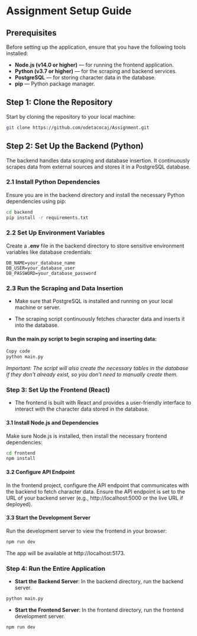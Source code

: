 # Assignment Setup Guide

## Prerequisites
Before setting up the application, ensure that you have the following tools installed:
- **Node.js (v14.0 or higher)** — for running the frontend application.
- **Python (v3.7 or higher)** — for the scraping and backend services.
- **PostgreSQL** — for storing character data in the database.
- **pip** — Python package manager.

## Step 1: Clone the Repository
Start by cloning the repository to your local machine:
```bash
git clone https://github.com/odetacocaj/Assignment.git
```

## Step 2: Set Up the Backend (Python)

The backend handles data scraping and database insertion. It continuously scrapes data from external sources and stores it in a PostgreSQL database.

### 2.1 Install Python Dependencies
Ensure you are in the backend directory and install the necessary Python dependencies using pip:

```bash
cd backend
pip install -r requirements.txt
```

### 2.2 Set Up Environment Variables
Create a **.env** file in the backend directory to store sensitive environment variables like database credentials:

```env
DB_NAME=your_database_name
DB_USER=your_database_user
DB_PASSWORD=your_database_password
```

### 2.3 Run the Scraping and Data Insertion

* Make sure that PostgreSQL is installed and running on your local machine or server.

* The scraping script continuously fetches character data and inserts it into the database.

#### Run the main.py script to begin scraping and inserting data:
```bash
Copy code
python main.py
```
_Important: The script will also create the necessary tables in the database if they don't already exist, so you don't need to manually create them._

### Step 3: Set Up the Frontend (React)
* The frontend is built with React and provides a user-friendly interface to interact with the character data stored in the database.

#### 3.1 Install Node.js and Dependencies
Make sure Node.js is installed, then install the necessary frontend dependencies:

```bash
cd frontend
npm install
```
#### 3.2 Configure API Endpoint
In the frontend project, configure the API endpoint that communicates with the backend to fetch character data. Ensure the API endpoint is set to the URL of your backend server (e.g., http://localhost:5000 or the live URL if deployed).

#### 3.3 Start the Development Server
Run the development server to view the frontend in your browser:

```bash
npm run dev
```

The app will be available at http://localhost:5173.

### Step 4: Run the Entire Application
* **Start the Backend Server**: In the backend directory, run the backend server.

```bash
python main.py
```
* **Start the Frontend Server**: In the frontend directory, run the frontend development server.

```bash
npm run dev
```
